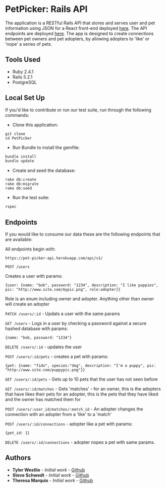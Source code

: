 # PetPicker: Rails API

The application is a RESTful Rails API that stores and serves user and pet information using JSON for a React front-end deployed [here](https://pet-picker.herokuapp.com/). The API endpoints are deployed [here](https://pet-picker-api.herokuapp.com/). The app is designed to create connections between pet owners and pet adopters, by allowing adopters to 'like' or 'nope' a series of pets.

## Tools Used

* Ruby 2.4.1
* Rails 5.2.1
* PostgreSQL

## Local Set Up

If you'd like to contribute or run our test suite, run through the following commands:

* Clone this application:
```
git clone
cd PetPicker
```
* Run Bundle to install the gemfile:
```ruby
bundle install
bundle update
```
* Create and seed the database:
```
rake db:create
rake db:migrate
rake db:seed
```
* Run the test suite:
```ruby
rspec
```

## Endpoints
If you would like to consume our data these are the following endpoints that are available:

All endpoints begin with: 
```
https://pet-picker-api.herokuapp.com/api/v1/
```
```POST /users```

Creates a user with params:  

```{user: {name: "bob", password: "1234", description: "I like puppies", pic: "http://www.site.com/mypic.png", role:adopter}}```

Role is an enum including owner and adopter. Anything other than owner will create an adopter  

```PATCH /users/:id``` - Updats a user with the same params

```GET /users``` - Logs in a user by checking a password against a secure hashed database with params:

```{name: "bob, password: "1234"}```

```DELETE /users/:id``` - updates the user

```POST /users/:id/pets``` - creates a pet with params:

```{pet: {name: "fido", species:"dog", description: "I'm a puppy", pic: "http://www.site.com/puppypic.png"}}```

```GET /users/:id/pets``` - Gets up to 10 pets that the user has not seen before

```GET /users/:id/matches``` - Gets 'matches' - for an owner, this is the adopters that have likes their pets
for an adopter, this is the pets that they have liked and the owner has matched them for

```POST /users/:user_id/matches/:match_id``` - An adopter changes the connection with an adopter from a 'like' to a 'match'

```POST /users/:id/connections``` - adopter like a pet with params:

```{pet_id: 1}```

```DELETE /users/:id/connections``` - adopter nopes a pet with same params.

## Authors

* **Tyler Westlie** - *Initial work* - [Github](https://github.com/tywestlie)
* **Steve Schwedt** - *Initial work* - [Github](https://github.com/apoc64)
* **Theresa Marquis** - *Initial work* - [Github](https://github.com/tmcjunkinmarquis)
